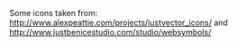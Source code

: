 Some icons taken from:
http://www.alexpeattie.com/projects/justvector_icons/
and
http://www.justbenicestudio.com/studio/websymbols/